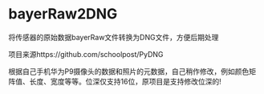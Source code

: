 # bayerRaw2DNG
将传感器的原始数据bayerRaw文件转换为DNG文件，方便后期处理


项目来源https://github.com/schoolpost/PyDNG


根据自己手机华为P9摄像头的数据和照片的元数据，自己稍作修改，例如颜色矩阵值、长度、宽度等等。位深仅支持16位，原项目是支持修改位深的!
